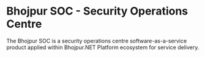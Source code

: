 # Bhojpur SOC - Security Operations Centre

The Bhojpur SOC is a security operations centre software-as-a-service product applied within Bhojpur.NET Platform ecosystem for service delivery.
